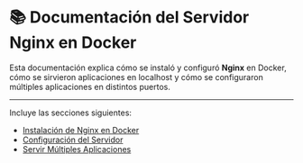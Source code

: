 # 📚 Documentación del Servidor Nginx en Docker

Esta documentación explica cómo se instaló y configuró **Nginx** en Docker, cómo se sirvieron aplicaciones en localhost y cómo se configuraron múltiples aplicaciones en distintos puertos.

---

Incluye las secciones siguientes:

* [Instalación de Nginx en Docker](instalacion.md)
* [Configuración del Servidor](configuracion.md)
* [Servir Múltiples Aplicaciones](apps-multiples.md)
